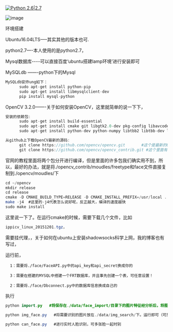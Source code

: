 
[![Python 2.6|2.7](https://img.shields.io/badge/Python-2.7.*-brightgreen.svg)](https://www.python.org/downloads/)

![image](https://github.com/0x024/FRT/blob/master/data/temp/Selection_015.png)


环境搭建

Ubuntu16.04LTS—–其实其他的版本也可.

python2.7—-本人使用的是python2.7，

Mysql数据库----可以直接百度‘ubuntu搭建lamp环境’进行安装即可

MySQLdb ——-python下的Mysql

```java
MySQLdb安炸ung如下：
      sudo apt-get install python-pip     
      sudo apt-get install libmysqlclient-dev
      pip install mysql-python
```
OpenCV 3.2.0——-关于如何安装OpenCV，这里就简单的说一下下，


```java 
安装的依赖包:
      sudo apt-get install build-essential
      sudo apt-get install cmake git libgtk2.0-dev pkg-config libavcodec-dev libavformat-dev libswscale-dev
      sudo apt-get install python-dev python-numpy libtbb2 libtbb-dev libjpeg-dev libpng-dev libtiff-dev                                   libjasper-dev libdc1394-22-dev
```

```java 
从github上下载OpenCV最新的源码:
      git clone https://github.com/opencv/opencv.git       #这个是最新的OpenCV 公布在github上的代码
      git clone https://github.com/opencv/opencv_contrib.git #这个里面有一些模块，比如freetype，face，等需要用到
```
官网的教程里面将两个包分开进行编译，但是里面的许多包我们确实用不到，所以，最好的办法，就是将./opencv_contrib/moudles/freetype和face文件直接复制到./opencv/moudles/下

```java  
cd ~/opencv
mkdir release
cd release
cmake -D CMAKE_BUILD_TYPE=RELEASE -D CMAKE_INSTALL_PREFIX=/usr/local ..
make -j4  #这里的-j4代表怎么说好呢，反正越大，编译的速度越快
sudo make install
```
这里说一下了。在运行cmake的时候，需要下载几个文件，比如
```java  
ippicv_linux_20151201.tgz，
```
需要挂代理，，关于如何在ubuntu上安装shadowsocks科学上网，我的博客也有写过，

运行前，

      1：需要将./face/FaceAPI.py中的api_key和api_secret换成你的

      3：需要在搭建的MYSQL中搭建一个FRT数据库，并且事先创建一个表，可任意设置！
      
      2：需要将./face/Dbconnect.py中的数据库信息换成自己的

执行
```java
python import.py   #将保存在./data/face_import/目录下的图片特征经分析后，将图片信息导入数据库
```
```java
python img_face.py   #将需要识别的图片放在./data/img_search/下。运行即可（可放置多张）
```
```java
python can_face.py   #进行实时人脸识别，可多张脸一起时别
```
